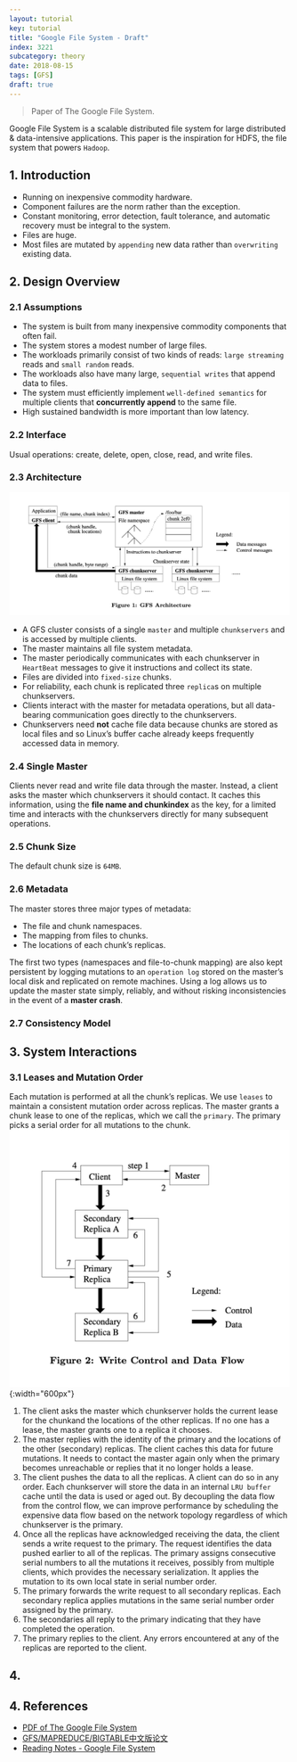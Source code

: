```yaml
---
layout: tutorial
key: tutorial
title: "Google File System - Draft"
index: 3221
subcategory: theory
date: 2018-08-15
tags: [GFS]
draft: true
---
```


> Paper of The Google File System.

Google File System is a scalable distributed file system for large distributed & data-intensive applications. This paper is the inspiration for HDFS, the file system that powers `Hadoop`.

## 1. Introduction
* Running on inexpensive commodity hardware.
* Component failures are the norm rather than the exception.
* Constant monitoring, error detection, fault tolerance, and automatic recovery must be integral to the system.
* Files are huge.
* Most files are mutated by `appending` new data rather than `overwriting` existing data.

## 2. Design Overview
### 2.1 Assumptions
* The system is built from many inexpensive commodity components that often fail.
* The system stores a modest number of large files.
* The workloads primarily consist of two kinds of reads: `large streaming` reads and `small random` reads.
* The workloads also have many large, `sequential writes` that append data to files.
* The system must efficiently implement `well-defined semantics` for multiple clients that **concurrently append** to the same file.
* High sustained bandwidth is more important than low latency.

### 2.2 Interface
Usual operations: create, delete, open, close, read, and write files.
### 2.3 Architecture
![image](/public/images/devops/3221/gfs-architecture.png)
* A GFS cluster consists of a single `master` and multiple `chunkservers` and is accessed by multiple clients.
* The master maintains all file system metadata.
* The master periodically communicates with each chunkserver in `HeartBeat` messages to give it instructions and collect its state.
* Files are divided into `fixed-size` chunks.
* For reliability, each chunk is replicated three `replica`s on multiple chunkservers.
* Clients interact with the master for metadata operations, but all data-bearing communication goes directly to the chunkservers.
* Chunkservers need **not** cache file data because chunks are stored as local files and so Linux’s buffer cache already keeps frequently accessed
data in memory.

### 2.4 Single Master
Clients never read and write file data through the master. Instead, a client asks the master which chunkservers it should contact. It caches
this information, using the **file name and chunkindex** as the key, for a limited time and interacts with the chunkservers directly for many subsequent operations.
### 2.5 Chunk Size
The default chunk size is `64MB`.
### 2.6 Metadata
The master stores three major types of metadata:
* The file and chunk namespaces.
* The mapping from files to chunks.
* The locations of each chunk’s replicas.

The first two types (namespaces and file-to-chunk mapping) are also kept persistent by logging mutations to an `operation log` stored on the master’s local disk and replicated on remote machines. Using a log allows us to update the master state simply, reliably, and without risking inconsistencies in the event of a **master crash**.
### 2.7 Consistency Model

## 3. System Interactions
### 3.1 Leases and Mutation Order
Each mutation is performed at all the chunk’s replicas. We use `leases` to maintain a consistent mutation order across replicas. The master grants a chunk lease to one of the replicas, which we call the `primary`. The primary picks a serial order for all mutations to the chunk.
![image](/public/images/devops/3221/gfs-control-flow.png){:width="600px"}
1. The client asks the master which chunkserver holds the current lease for the chunkand the locations of the other replicas. If no one has a lease, the master grants one to a replica it chooses.
2. The master replies with the identity of the primary and the locations of the other (secondary) replicas. The client caches this data for future mutations. It needs to contact the master again only when the primary becomes unreachable or replies that it no longer holds a lease.
3. The client pushes the data to all the replicas. A client can do so in any order. Each chunkserver will store the data in an internal `LRU buffer` cache until the data is used or aged out. By decoupling the data flow from the control flow, we can improve performance by scheduling the expensive data flow based on the network topology regardless of which chunkserver is the primary.
4. Once all the replicas have acknowledged receiving the data, the client sends a write request to the primary. The request identifies the data pushed earlier to all of the replicas. The primary assigns consecutive serial numbers to all the mutations it receives, possibly from multiple clients, which provides the necessary serialization. It applies the mutation to its own local state in serial number order.
5. The primary forwards the write request to all secondary replicas. Each secondary replica applies mutations in the same serial number order assigned by the primary.
6. The secondaries all reply to the primary indicating that they have completed the operation.
7. The primary replies to the client. Any errors encountered at any of the replicas are reported to the client.

## 4.

## 4. References
* [PDF of The Google File System](https://static.googleusercontent.com/media/research.google.com/en//archive/gfs-sosp2003.pdf)
* [GFS/MAPREDUCE/BIGTABLE中文版论文](http://blog.bizcloudsoft.com/?p=292)
* [Reading Notes - Google File System](http://krishnabhargav.github.io/architecture/notes,/publication/notes/2014/06/22/Google-File-System-Notes.html)
